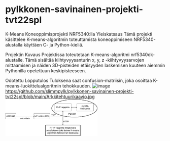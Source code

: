 # pylkkonen-savinainen-projekti-tvt22spl
 K-Means Koneoppimisprojekti NRF5340:lla
Yleiskatsaus
Tämä projekti käsittelee K-means-algoritmin toteuttamista koneoppimiseen NRF5340-alustalla käyttäen C- ja Python-kieliä.

Projektin Kuvaus
Projektissa toteutetaan K-means-algoritmi nrf5340dk-alustalle. Tämä sisältää kiihtyvyysanturin x, y, z -kiihtyvyysarvojen mittaamisen ja näiden 3D-pisteiden etäisyyden laskemisen kuuteen aiemmin Pythonilla opetettuun keskipisteeseen.

Odotettu Lopputulos
Tuloksena saat confusion-matriisin, joka osoittaa K-means-luokittelualgoritmin tehokkuuden.
<img width="290" alt="image" src="https://github.com/slimmpylk/pylkkonen-savinainen-projekti-tvt22spl/assets/101732015/b6ab84ca-a019-4d91-9ed7-b1676408d46d">
https://github.com/slimmpylk/pylkkonen-savinainen-projekti-tvt22spl/blob/main/Arkkitehtuurikaavio.jpg
<img width="290" alt="image" src="https://github.com/slimmpylk/pylkkonen-savinainen-projekti-tvt22spl/blob/main/Arkkitehtuurikaavio.jpg">
